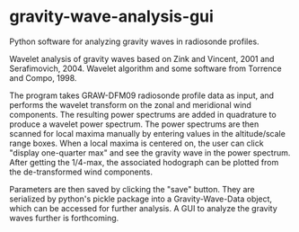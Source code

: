 # gravity-wave-analysis-gui
Python software for analyzing gravity waves in radiosonde profiles.

Wavelet analysis of gravity waves based on Zink and Vincent, 2001 and Serafimovich, 2004. Wavelet algorithm and some software from Torrence and Compo, 1998.

The program takes GRAW-DFM09 radiosonde profile data as input, and performs the wavelet transform on the zonal and meridional wind components. The resulting power spectrums are added in quadrature to produce a wavelet power spectrum. The power spectrums are then scanned for local maxima manually by entering values in the altitude/scale range boxes. When a local maxima is centered on, the user can click "display one-quarter max" and see the gravity wave in the power spectrum. After getting the 1/4-max, the associated hodograph can be plotted from the de-transformed wind components.

Parameters are then saved by clicking the "save" button. They are serialized by python's pickle package into a Gravity-Wave-Data object, which can be accessed for further analysis. A GUI to analyze the gravity waves further is forthcoming.

